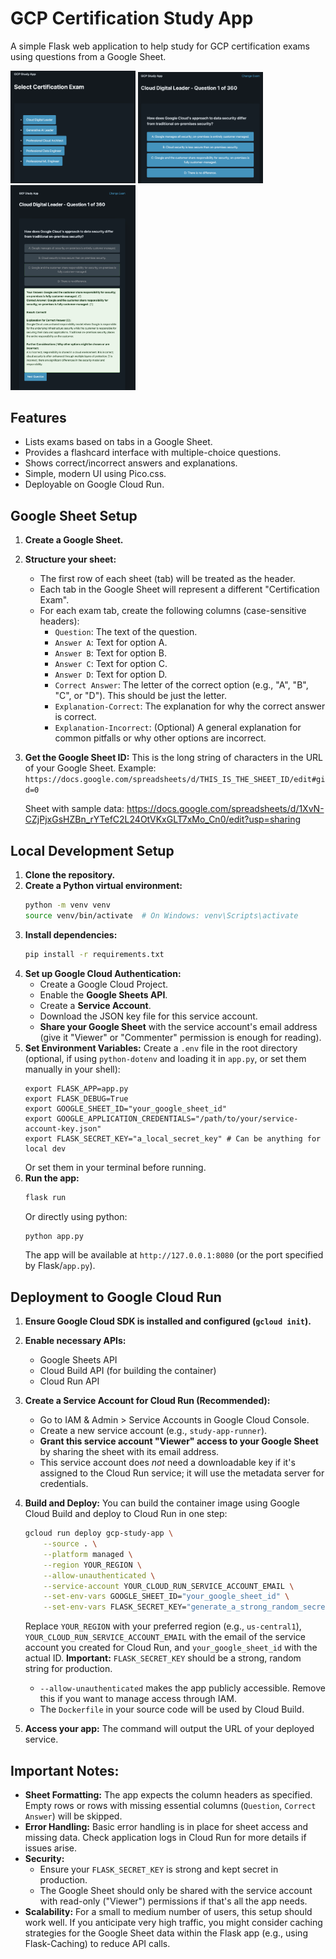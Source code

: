 # GCP Certification Study App

A simple Flask web application to help study for GCP certification exams using questions from a Google Sheet.

<img src="img/main.png" alt="Main screen with exam options to select" width="200"> <img src="img/question.png" alt="Sample Question showing 4 multiple choice options" width="200"> <img src="img/answer.png" alt="Sample Answer showing the right answer, explanation of the right answer, and why the otehr answers were not the best choice" width="200">

## Features

- Lists exams based on tabs in a Google Sheet.
- Provides a flashcard interface with multiple-choice questions.
- Shows correct/incorrect answers and explanations.
- Simple, modern UI using Pico.css.
- Deployable on Google Cloud Run.

## Google Sheet Setup

1.  **Create a Google Sheet.**
2.  **Structure your sheet:**
    * The first row of each sheet (tab) will be treated as the header.
    * Each tab in the Google Sheet will represent a different "Certification Exam".
    * For each exam tab, create the following columns (case-sensitive headers):
        * `Question`: The text of the question.
        * `Answer A`: Text for option A.
        * `Answer B`: Text for option B.
        * `Answer C`: Text for option C.
        * `Answer D`: Text for option D.
        * `Correct Answer`: The letter of the correct option (e.g., "A", "B", "C", or "D"). This should be just the letter.
        * `Explanation-Correct`: The explanation for why the correct answer is correct.
        * `Explanation-Incorrect`: (Optional) A general explanation for common pitfalls or why other options are incorrect.
3.  **Get the Google Sheet ID:** This is the long string of characters in the URL of your Google Sheet.
    Example: `https://docs.google.com/spreadsheets/d/THIS_IS_THE_SHEET_ID/edit#gid=0`

    Sheet with sample data:  https://docs.google.com/spreadsheets/d/1XvN-CZjPjxGsHZBn_rYTefC2L24OtVKxGLT7xMo_Cn0/edit?usp=sharing


## Local Development Setup

1.  **Clone the repository.**
2.  **Create a Python virtual environment:**
    ```bash
    python -m venv venv
    source venv/bin/activate  # On Windows: venv\Scripts\activate
    ```
3.  **Install dependencies:**
    ```bash
    pip install -r requirements.txt
    ```
4.  **Set up Google Cloud Authentication:**
    * Create a Google Cloud Project.
    * Enable the **Google Sheets API**.
    * Create a **Service Account**.
    * Download the JSON key file for this service account.
    * **Share your Google Sheet** with the service account's email address (give it "Viewer" or "Commenter" permission is enough for reading).
5.  **Set Environment Variables:**
    Create a `.env` file in the root directory (optional, if using `python-dotenv` and loading it in `app.py`, or set them manually in your shell):
    ```env
    export FLASK_APP=app.py
    export FLASK_DEBUG=True
    export GOOGLE_SHEET_ID="your_google_sheet_id"
    export GOOGLE_APPLICATION_CREDENTIALS="/path/to/your/service-account-key.json"
    export FLASK_SECRET_KEY="a_local_secret_key" # Can be anything for local dev
    ```
    Or set them in your terminal before running.
6.  **Run the app:**
    ```bash
    flask run
    ```
    Or directly using python:
    ```bash
    python app.py
    ```
    The app will be available at `http://127.0.0.1:8080` (or the port specified by Flask/`app.py`).

## Deployment to Google Cloud Run

1.  **Ensure Google Cloud SDK is installed and configured (`gcloud init`).**
2.  **Enable necessary APIs:**
    * Google Sheets API
    * Cloud Build API (for building the container)
    * Cloud Run API
3.  **Create a Service Account for Cloud Run (Recommended):**
    * Go to IAM & Admin > Service Accounts in Google Cloud Console.
    * Create a new service account (e.g., `study-app-runner`).
    * **Grant this service account "Viewer" access to your Google Sheet** by sharing the sheet with its email address.
    * This service account does *not* need a downloadable key if it's assigned to the Cloud Run service; it will use the metadata server for credentials.
4.  **Build and Deploy:**
    You can build the container image using Google Cloud Build and deploy to Cloud Run in one step:
    ```bash
    gcloud run deploy gcp-study-app \
        --source . \
        --platform managed \
        --region YOUR_REGION \
        --allow-unauthenticated \
        --service-account YOUR_CLOUD_RUN_SERVICE_ACCOUNT_EMAIL \
        --set-env-vars GOOGLE_SHEET_ID="your_google_sheet_id" \
        --set-env-vars FLASK_SECRET_KEY="generate_a_strong_random_secret_for_production" \
    ```
    Replace `YOUR_REGION` with your preferred region (e.g., `us-central1`), `YOUR_CLOUD_RUN_SERVICE_ACCOUNT_EMAIL` with the email of the service account you created for Cloud Run, and `your_google_sheet_id` with the actual ID.
    **Important:** `FLASK_SECRET_KEY` should be a strong, random string for production.

    * `--allow-unauthenticated` makes the app publicly accessible. Remove this if you want to manage access through IAM.
    * The `Dockerfile` in your source code will be used by Cloud Build.

5.  **Access your app:** The command will output the URL of your deployed service.

## Important Notes:

* **Sheet Formatting:** The app expects the column headers as specified. Empty rows or rows with missing essential columns (`Question`, `Correct Answer`) will be skipped.
* **Error Handling:** Basic error handling is in place for sheet access and missing data. Check application logs in Cloud Run for more details if issues arise.
* **Security:**
    * Ensure your `FLASK_SECRET_KEY` is strong and kept secret in production.
    * The Google Sheet should only be shared with the service account with read-only ("Viewer") permissions if that's all the app needs.
* **Scalability:** For a small to medium number of users, this setup should work well. If you anticipate very high traffic, you might consider caching strategies for the Google Sheet data within the Flask app (e.g., using Flask-Caching) to reduce API calls.
